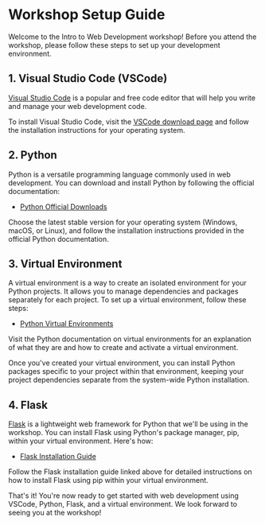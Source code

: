 # Workshop Setup Guide

Welcome to the Intro to Web Development workshop! Before you attend the workshop, please follow these steps to set up your development environment.

## 1. Visual Studio Code (VSCode)

[Visual Studio Code](https://code.visualstudio.com/) is a popular and free code editor that will help you write and manage your web development code.

To install Visual Studio Code, visit the [VSCode download page](https://code.visualstudio.com/download) and follow the installation instructions for your operating system.

## 2. Python

Python is a versatile programming language commonly used in web development. You can download and install Python by following the official documentation:

- [Python Official Downloads](https://www.python.org/downloads/)

Choose the latest stable version for your operating system (Windows, macOS, or Linux), and follow the installation instructions provided in the official Python documentation.

## 3. Virtual Environment

A virtual environment is a way to create an isolated environment for your Python projects. It allows you to manage dependencies and packages separately for each project. To set up a virtual environment, follow these steps:

- [Python Virtual Environments](https://docs.python.org/3/tutorial/venv.html)

Visit the Python documentation on virtual environments for an explanation of what they are and how to create and activate a virtual environment.

Once you've created your virtual environment, you can install Python packages specific to your project within that environment, keeping your project dependencies separate from the system-wide Python installation.

## 4. Flask

[Flask](https://flask.palletsprojects.com/) is a lightweight web framework for Python that we'll be using in the workshop. You can install Flask using Python's package manager, pip, within your virtual environment. Here's how:

- [Flask Installation Guide](https://flask.palletsprojects.com/en/2.1.x/installation/)

Follow the Flask installation guide linked above for detailed instructions on how to install Flask using pip within your virtual environment.

That's it! You're now ready to get started with web development using VSCode, Python, Flask, and a virtual environment. We look forward to seeing you at the workshop!

